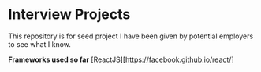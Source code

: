 # Interview Projects

This repository is for seed project I have been given by potential employers to see what I know. 

**Frameworks used so far**
[ReactJS][https://facebook.github.io/react/]